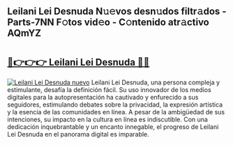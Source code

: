 ## Leilani Lei Desnuda N𝚞𝚎vos desn𝚞dos filtr𝚊dos - Parts-7NN F𝚘tos vid𝚎o - C𝚘ntenido atr𝚊ctivo AQmYZ

# <h2><a href="http://mb6sqn.tromn.icu/?c=Leilani+Lei+Desnuda">🔗👉👉👉 Leilani Lei Desnuda 🔗🔗</a></h2>

[![Leilani Lei Desnuda nuevo](https://i.imgur.com/pEAQMta.gif)](http://mb6sqn.tromn.icu/?c=Leilani+Lei+Desnuda)
Leilani Lei Desnuda, una persona compleja y estimulante, desafía la definición fácil. Su uso innovador de los medios digitales para la autopresentación ha cautivado y enfurecido a sus seguidores, estimulando debates sobre la privacidad, la expresión artística y la esencia de las comunidades en línea. A pesar de la ambigüedad de sus intenciones, su impacto en la cultura en línea es indiscutible. Con una dedicación inquebrantable y un encanto innegable, el progreso de Leilani Lei Desnuda en el panorama digital es imparable.
